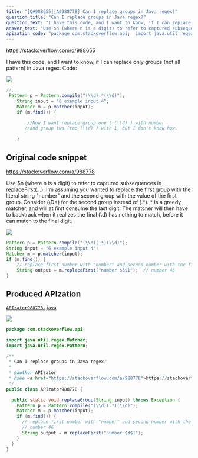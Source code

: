```yaml
---
title: "[Q#988655][A#988778] Can I replace groups in Java regex?"
question_title: "Can I replace groups in Java regex?"
question_text: "I have this code, and I want to know, if I can replace only groups (not all pattern) in Java regex. Code:"
answer_text: "Use $n (where n is a digit) to refer to captured subsequences in replaceFirst(...). I'm assuming you wanted to replace the first group with the literal string \"number\" and the second group with the value of the first group. Consider (\\D+) for the second group instead of (.*).  * is a greedy matcher, and will at first consume the last digit. The matcher will then have to backtrack when it realizes the final (\\d) has nothing to match, before it can match to the final digit."
apization_code: "package com.stackoverflow.api;  import java.util.regex.Matcher; import java.util.regex.Pattern;  /**  * Can I replace groups in Java regex?  *  * @author APIzator  * @see <a href=\"https://stackoverflow.com/a/988778\">https://stackoverflow.com/a/988778</a>  */ public class APIzator988778 {    public static void replaceGroup(String input) throws Exception {     Pattern p = Pattern.compile(\"(\\\\d)(.*)(\\\\d)\");     Matcher m = p.matcher(input);     if (m.find()) {       // replace first number with \"number\" and second number with the first       // number 46       String output = m.replaceFirst(\"number $3$1\");     }   } }"
---
```


https://stackoverflow.com/q/988655

I have this code, and I want to know, if I can replace only groups (not all pattern) in Java regex.
Code:


<div class="code-logo"><img src="/stackoverflow.png" /></div>

```java
//...
 Pattern p = Pattern.compile("(\\d).*(\\d)");
    String input = "6 example input 4";
    Matcher m = p.matcher(input);
    if (m.find()) {

        //Now I want replace group one ( (\\d) ) with number 
       //and group two (too (\\d) ) with 1, but I don't know how.

    }
```


## Original code snippet

https://stackoverflow.com/a/988778

Use $n (where n is a digit) to refer to captured subsequences in replaceFirst(...). I&#x27;m assuming you wanted to replace the first group with the literal string &quot;number&quot; and the second group with the value of the first group.
Consider (\D+) for the second group instead of (.*).  * is a greedy matcher, and will at first consume the last digit. The matcher will then have to backtrack when it realizes the final (\d) has nothing to match, before it can match to the final digit.

<div class="code-logo"><img src="/stackoverflow.png" /></div>

```java
Pattern p = Pattern.compile("(\\d)(.*)(\\d)");
String input = "6 example input 4";
Matcher m = p.matcher(input);
if (m.find()) {
    // replace first number with "number" and second number with the first
    String output = m.replaceFirst("number $3$1");  // number 46
}
```

## Produced APIzation

[`APIzator988778.java`](https://github.com/pasqualesalza/apization-temp-data/raw/master/search/APIzator988778.java)

<div class="code-logo"><img src="/apizator.png" /></div>

```java
package com.stackoverflow.api;

import java.util.regex.Matcher;
import java.util.regex.Pattern;

/**
 * Can I replace groups in Java regex?
 *
 * @author APIzator
 * @see <a href="https://stackoverflow.com/a/988778">https://stackoverflow.com/a/988778</a>
 */
public class APIzator988778 {

  public static void replaceGroup(String input) throws Exception {
    Pattern p = Pattern.compile("(\\d)(.*)(\\d)");
    Matcher m = p.matcher(input);
    if (m.find()) {
      // replace first number with "number" and second number with the first
      // number 46
      String output = m.replaceFirst("number $3$1");
    }
  }
}

```